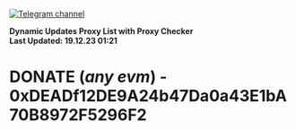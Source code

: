 [![Telegram channel](https://img.shields.io/endpoint?url=https://runkit.io/damiankrawczyk/telegram-badge/branches/master?url=https://t.me/n4z4v0d)](https://t.me/n4z4v0d) 

**Dynamic Updates Proxy List with Proxy Checker**  
**Last Updated: 19.12.23 01:21**

# DONATE (_any evm_) - 0xDEADf12DE9A24b47Da0a43E1bA70B8972F5296F2
